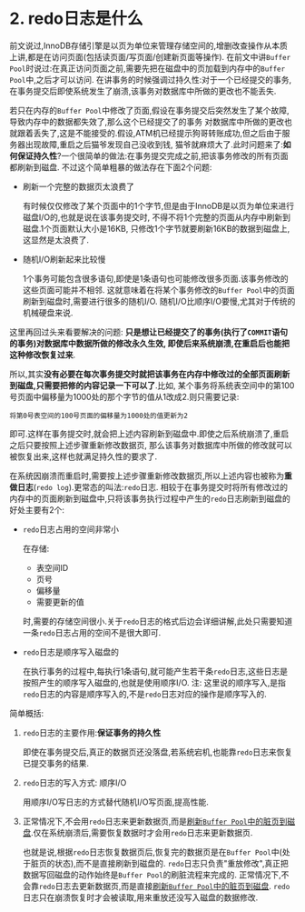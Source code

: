 # 2. redo日志是什么

前文说过,InnoDB存储引擎是以页为单位来管理存储空间的,增删改查操作从本质上讲,都是在访问页面(包括读页面/写页面/创建新页面等操作).
在前文中讲`Buffer Pool`时说过:在真正访问页面之前,需要先把在磁盘中的页加载到内存中的`Buffer Pool`中,之后才可以访问.
在讲事务的时候强调过持久性:对于一个已经提交的事务,在事务提交后即使系统发生了崩溃,该事务对数据库中所做的更改也不能丢失.

若只在内存的`Buffer Pool`中修改了页面,假设在事务提交后突然发生了某个故障,导致内存中的数据都失效了,那么这个已经提交了的事务
对数据库中所做的更改也就跟着丢失了,这是不能接受的.假设,ATM机已经提示狗哥转账成功,但之后由于服务器出现故障,重启之后猫爷发现自己没收到钱,
猫爷就麻烦大了.此时问题来了:**如何保证持久性**?一个很简单的做法:在事务提交完成之前,把该事务修改的所有页面都刷新到磁盘.
不过这个简单粗暴的做法存在下面2个问题:

- 刷新一个完整的数据页太浪费了

    有时候仅仅修改了某个页面中的1个字节,但是由于InnoDB是以页为单位来进行磁盘I/O的,也就是说在该事务提交时,
    不得不将1个完整的页面从内存中刷新到磁盘.1个页面默认大小是16KB,
    只修改1个字节就要刷新16KB的数据到磁盘上,这显然是太浪费了.

- 随机I/O刷新起来比较慢

    1个事务可能包含很多语句,即使是1条语句也可能修改很多页面.该事务修改的这些页面可能并不相邻.
    这就意味着在将某个事务修改的`Buffer Pool`中的页面刷新到磁盘时,需要进行很多的随机I/O.
    随机I/O比顺序I/O要慢,尤其对于传统的机械硬盘来说.

这里再回过头来看要解决的问题: **只是想让已经提交了的事务(执行了`COMMIT`语句的事务)对数据库中数据所做的修改永久生效,
即使后来系统崩溃,在重启后也能把这种修改恢复过来**.

所以,其实**没有必要在每次事务提交时就把该事务在内存中修改过的全部页面刷新到磁盘,只需要把修的内容记录一下可以了**.比如,
某个事务将系统表空间中的第100号页面中偏移量为1000处的那个字节的值从1改成2.则只需要记录:

```
将第0号表空间的100号页面的偏移量为1000处的值更新为2
```

即可.这样在事务提交时,就会把上述内容刷新到磁盘中.即使之后系统崩溃了,重启之后只要按照上述步骤重新修改数据页,
那么该事务对数据库中所做的修改就可以被恢复出来,这样也就满足持久性的要求了.

在系统因崩溃而重启时,需要按上述步骤重新修改数据页,所以上述内容也被称为**重做日志**(`redo log`).更常态的叫法:`redo`日志.
相较于在事务提交时将所有修改过的内存中的页面刷新到磁盘中,只将该事务执行过程中产生的`redo`日志刷新到磁盘的好处主要有2个:

- `redo`日志占用的空间非常小

    在存储:

    - 表空间ID
    - 页号
    - 偏移量
    - 需要更新的值

    时,需要的存储空间很小.关于`redo`日志的格式后边会详细讲解,此处只需要知道一条`redo`日志占用的空间不是很大即可.

- `redo`日志是顺序写入磁盘的

    在执行事务的过程中,每执行1条语句,就可能产生若干条`redo`日志,这些日志是按照产生的顺序写入磁盘的,也就是使用顺序I/O.
    注: 这里说的顺序写入,是指`redo`日志的内容是顺序写入的,不是`redo`日志对应的操作是顺序写入的.

简单概括:

1. `redo`日志的主要作用:**保证事务的持久性**

   即使在事务提交后,真正的数据页还没落盘,若系统宕机,也能靠`redo`日志来恢复已提交事务的结果.

2. `redo`日志的写入方式: 顺序I/O

    用顺序I/O写日志的方式替代随机I/O写页面,提高性能.

3. 正常情况下,不会用`redo`日志来更新数据页,而是[刷新`Buffer Pool`中的脏页到磁盘](https://github.com/rayallen20/howDoesMySQLWork/blob/f67756ef76cd4d4dcedeb4d7f782eb74d3a39bba/%E7%AC%AC17%E7%AB%A0%20%E8%B0%83%E8%8A%82%E7%A3%81%E7%9B%98%E5%92%8CCPU%E7%9A%84%E7%9F%9B%E7%9B%BE--InnoDB%E7%9A%84Buffer%20Pool/2.%20InnoDB%E7%9A%84Buffer%20Pool/8.%20%E5%88%B7%E6%96%B0%E8%84%8F%E9%A1%B5%E5%88%B0%E7%A3%81%E7%9B%98.md).仅在系统崩溃后,需要恢复数据时才会用`redo`日志来更新数据页.

    也就是说,根据`redo`日志恢复数据页后,恢复完的数据页是在`Buffer Pool`中(处于脏页的状态),而不是直接刷新到磁盘的.
    `redo`日志只负责"重放修改",真正把数据写回磁盘的动作始终是`Buffer Pool`的刷脏流程来完成的.
    正常情况下,不会靠`redo`日志去更新数据页,而是直接[刷新`Buffer Pool`中的脏页到磁盘](https://github.com/rayallen20/howDoesMySQLWork/blob/f67756ef76cd4d4dcedeb4d7f782eb74d3a39bba/%E7%AC%AC17%E7%AB%A0%20%E8%B0%83%E8%8A%82%E7%A3%81%E7%9B%98%E5%92%8CCPU%E7%9A%84%E7%9F%9B%E7%9B%BE--InnoDB%E7%9A%84Buffer%20Pool/2.%20InnoDB%E7%9A%84Buffer%20Pool/8.%20%E5%88%B7%E6%96%B0%E8%84%8F%E9%A1%B5%E5%88%B0%E7%A3%81%E7%9B%98.md).
    `redo`日志只在崩溃恢复时才会被读取,用来重放还没写入磁盘的数据修改.
